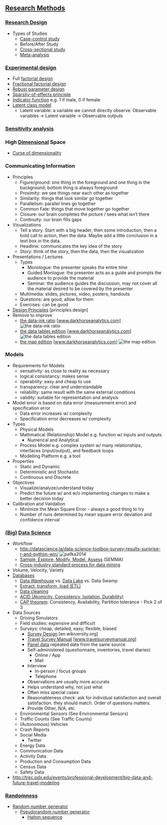 ## [Research Methods](https://en.wikipedia.org/wiki/Research#Research_methods)

### [Research Design](https://en.wikipedia.org/wiki/Research_design)

* Types of Studies
  * [Case-control study](https://en.wikipedia.org/wiki/Case-control_study)
  * Before/After Study
  * [Cross-sectional study](https://en.wikipedia.org/wiki/Cross-sectional_study)
  * [Meta-analysis](https://en.wikipedia.org/wiki/Meta-analysis)
  
### [Experimental design](https://en.wikipedia.org/wiki/Design_of_experiments)
* Full [factorial design](https://en.wikipedia.org/wiki/Factorial_experiment)
* [Fractional factorial design](https://en.wikipedia.org/wiki/Fractional_factorial_design)
* [Robust parameter design](https://en.wikipedia.org/wiki/Robust_parameter_design)
* [Sparsity-of-effects principle](https://en.wikipedia.org/wiki/Sparsity-of-effects_principle)
* [Indicator function](https://en.wikipedia.org/wiki/Indicator_function) e.g. 1 if male, 0 if female
* [Latent class model](https://en.wikipedia.org/wiki/Latent_class_model)
  * Latent variable: a variable we cannot directly observe: Observable variables -> Latent variable -> Observable outputs

### [Sensitivity analysis](https://en.wikipedia.org/wiki/Sensitivity_analysis)

### High [Dimensional](https://en.wikipedia.org/wiki/Dimension) Space

* [Curse of dimensionality](https://en.wikipedia.org/wiki/Curse_of_dimensionality)

### Communicating Information

* Principles
  * Figure/ground: one thing in the foreground and one thing in the background; bottom thing is always foreground
  * Proximity: we see things near each other as together
  * Similarity: things that look similar go together
  * Parallelism: parallel lines go together
  * Common Fate: things that move together go together
  * Closure: our brain completes the picture / sees what isn’t there
  * Continuity: our brain fills gaps
* Visualizations
  * Tell a story. Start with a big header, then some introduction, then a bold call to action, then the data. Maybe add a little conclusion in a text box in the data. 
  * Headline: communicates the key idea of the story
  * Story: think of the story, then the data, then the visualization
* Presentations / Lectures
  * Types
    * Monologue: the presenter speaks the entire time
    * Guided Monlogue: the presenter acts as a guide and prompts the audience to provide the material
    * Seminar: the audience guides the discussion, may not cover all the material desired to be covered by the presenter
  * Multimedia: slides, pictures, video, posters, handouts
  * Questions: are good, allow for them
  * Exercises: can be good
* [Design Principles](https://principles.design/examples/) [principles.design]
* Remove to improve
  * [the data-ink ratio](https://www.darkhorseanalytics.com/blog/data-looks-better-naked) [www.darkhorseanalytics.com]
![the data-ink ratio](https://static1.squarespace.com/static/56713bf4dc5cb41142f28d1f/t/5671eae2816924fc2265189a/1454121618204/data-ink.gif)
  * [the data tables edition](https://www.darkhorseanalytics.com/blog/clear-off-the-table) [www.darkhorseanalytics.com]
![the data tables edition](https://static1.squarespace.com/static/56713bf4dc5cb41142f28d1f/t/5671eb1e816924fc2265196e/1454121002571/ClearOffTheTableMd.gif)
  * [the map edition](https://www.darkhorseanalytics.com/blog/data-looks-better-naked-maps-edition) [www.darkhorseanalytics.com]
![the map edition](https://static1.squarespace.com/static/56713bf4dc5cb41142f28d1f/t/5810e4186a4963ac4defc76b/1481623134192/map_reduce2.gif)

### Models

* Requirements for Models
  * sensativity: as close to reality as necessary
  * logical consistancy: makes sense
  * operability: easy and cheap to use 
  * transparency: clear and understandable
  * reliability: same result with the same external conditions
  * validity: suitable for representation and analysis
* Model error is based on data error (measurement error) and specification error
  * Data error increases w/ complexity
  * Specification error decreases w/ complexity
* Types
  * Physical Models
  * Mathmatical (Relationship) Model e.g. function w/ inputs and outputs
    * Numerical and Analytical
  * Process Model e.g. complex system w/ many relationships, interfaces (input/output), and feedback loops
  * Modelling Platform e.g. a tool
* Properties
  * Static and Dynamic
  * Deterministic and Stochastic
  * Continuous and Discrete
* Objectives
  * Visualize/analyze/understand today
  * Predict the future w/ and w/o implementing changes to make a better decision today
* Calibration and Validation
  * Minimize the Mean Square Error - always a good thing to try
  * Number of runs determined by mean square error deviation and confidence interval


### [(Big)](https://en.wikipedia.org/wiki/Big_data) [Data Science](https://en.wikipedia.org/wiki/Data_science)

* Workflow
  * http://datascience.la/data-science-toolbox-survey-results-surprise-r-and-python-win/
  ![pafka2014](http://datascience.la/wp-content/uploads/2014/09/data-science-workflow-szilard.png)
  * [Sample, Explore, Modify, Model, Assess](https://en.wikipedia.org/wiki/SEMMA) (SEMMA)
  * [Cross-industry standard process for data mining](https://en.wikipedia.org/wiki/Cross-industry_standard_process_for_data_mining)
* Volume, Velocity, Variety
* [Databases](https://en.wikipedia.org/wiki/Database)
  * [Data Warehouse](https://en.wikipedia.org/wiki/Data_warehouse) vs. [Data Lake](https://en.wikipedia.org/wiki/Data_lake) vs. Data Swamp
  * [Extract, transform, load (ETL)](https://en.wikipedia.org/wiki/Extract,_transform,_load)
  * [Data cleaning](https://en.wikipedia.org/wiki/Data_cleansing)
  * [ACID (Atomicity, Consistency, Isolation, Durability)](https://en.wikipedia.org/wiki/ACID)
  * [CAP theorem](https://en.wikipedia.org/wiki/CAP_theorem): Consistency,	Availability,	Partition tolerance - Pick 2 of 3
* Data Sources
  * Driving Simulators
  * Field studies: expensive and difficult
  * Surveys: cheap, detailed, easy, flexible, biased
    * [Survey Design](https://en.wikiversity.org/wiki/Survey_design) [en.wikiversity.org]
    * [Travel Survey Manual](http://www.travelsurveymanual.org) [www.travelsurveymanual.org]
    * [Panel data](https://en.wikipedia.org/wiki/Panel_data) repeated data from the same source
    * Self-administered (questionnaire, inventories, travel diaries)
      * Online / App
      * Mail
    * Interview
      * In-person / focus groups
      * Telephone
    * Observations are usually more accurate
    * Helps understand why, not just what
    * Often miss special cases
    * Reasonableness check: ask for individual satisfaction and overall satisfaction. they should match.
    Order of questions matters.
    * Provide Other, N/A, etc.
  * Environmental Sensors (See Environmental Sensors)
  * Traffic Counts (See Traffic Counts)
  * (Autonomous) Vehicles
  * Crash Reports
  * Social Media
    * Twitter
  * Energy Data
  * Communication Data
  * Activity Data
  * Production and Consumption Data
  * Census Data
  * Safety Data
* http://trec.pdx.edu/events/professional-development/big-data-and-future-travel-modeling

### [Randomness](https://en.wikipedia.org/wiki/Randomness)

* [Random number generator](https://en.wikipedia.org/wiki/Random_number_generation)
  * [Pseudorandom number generator](https://en.wikipedia.org/wiki/Pseudorandom_number_generator)
    * [Halton sequence](https://en.wikipedia.org/wiki/Halton_sequence)
    
    
